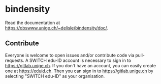 bindensity
==========

Read the documentation at https://obswww.unige.ch/~delisle/bindensity/doc/.

Contribute
----------

Everyone is welcome to open issues and/or contribute code via pull-requests.
A SWITCH edu-ID account is necessary to sign in to https://gitlab.unige.ch.
If you don't have an account, you can easily create one at https://eduid.ch.
Then you can sign in to https://gitlab.unige.ch by selecting "SWITCH edu-ID" as your organisation.
